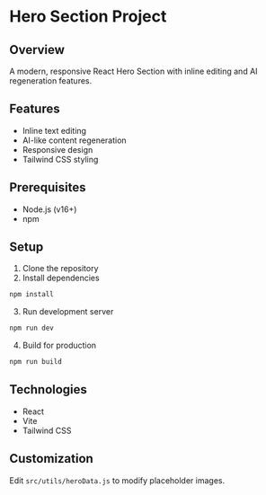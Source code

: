 # Hero Section Project

## Overview
A modern, responsive React Hero Section with inline editing and AI regeneration features.

## Features
- Inline text editing
- AI-like content regeneration
- Responsive design
- Tailwind CSS styling

## Prerequisites
- Node.js (v16+)
- npm

## Setup
1. Clone the repository
2. Install dependencies
```bash
npm install
```

3. Run development server
```bash
npm run dev
```

4. Build for production
```bash
npm run build
```

## Technologies
- React
- Vite
- Tailwind CSS

## Customization
Edit `src/utils/heroData.js` to modify placeholder images.
